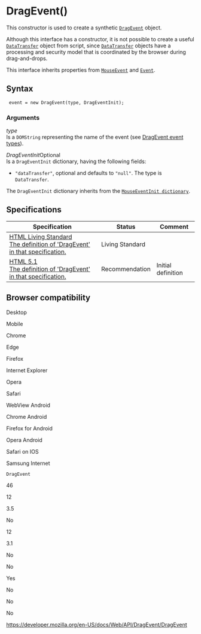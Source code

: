 DragEvent()
===========

This constructor is used to create a synthetic [`DragEvent`](../dragevent) object.

Although this interface has a constructor, it is not possible to create a useful [`DataTransfer`](../datatransfer) object from script, since [`DataTransfer`](../datatransfer) objects have a processing and security model that is coordinated by the browser during drag-and-drops.

This interface inherits properties from [`MouseEvent`](../mouseevent) and [`Event`](../event).

Syntax
------

     event = new DragEvent(type, DragEventInit);

### Arguments

*type*  
Is a `DOMString` representing the name of the event (see [DragEvent event types](../dragevent#event_types)).

 *DragEventInit*<span class="badge inline optional">Optional</span>   
Is a `DragEventInit` dictionary, having the following fields:

-   `"dataTransfer"`, optional and defaults to `"null"`. The type is `DataTransfer`.

The `DragEventInit` dictionary inherits from the [`MouseEventInit dictionary`](../mouseevent/mouseevent).

Specifications
--------------

<table><thead><tr class="header"><th>Specification</th><th>Status</th><th>Comment</th></tr></thead><tbody><tr class="odd"><td><a href="https://html.spec.whatwg.org/multipage/interaction.html#the-dragevent-interface">HTML Living Standard<br />
<span class="small">The definition of 'DragEvent' in that specification.</span></a></td><td><span class="spec-living">Living Standard</span></td><td></td></tr><tr class="even"><td><a href="https://www.w3.org/TR/html51/editing.html#the-dragevent-interface">HTML 5.1<br />
<span class="small">The definition of 'DragEvent' in that specification.</span></a></td><td><span class="spec-rec">Recommendation</span></td><td>Initial definition</td></tr></tbody></table>

Browser compatibility
---------------------

Desktop

Mobile

Chrome

Edge

Firefox

Internet Explorer

Opera

Safari

WebView Android

Chrome Android

Firefox for Android

Opera Android

Safari on IOS

Samsung Internet

`DragEvent`

46

12

3.5

No

12

3.1

No

No

Yes

No

No

No

<a href="https://developer.mozilla.org/en-US/docs/Web/API/DragEvent/DragEvent" class="_attribution-link">https://developer.mozilla.org/en-US/docs/Web/API/DragEvent/DragEvent</a>
